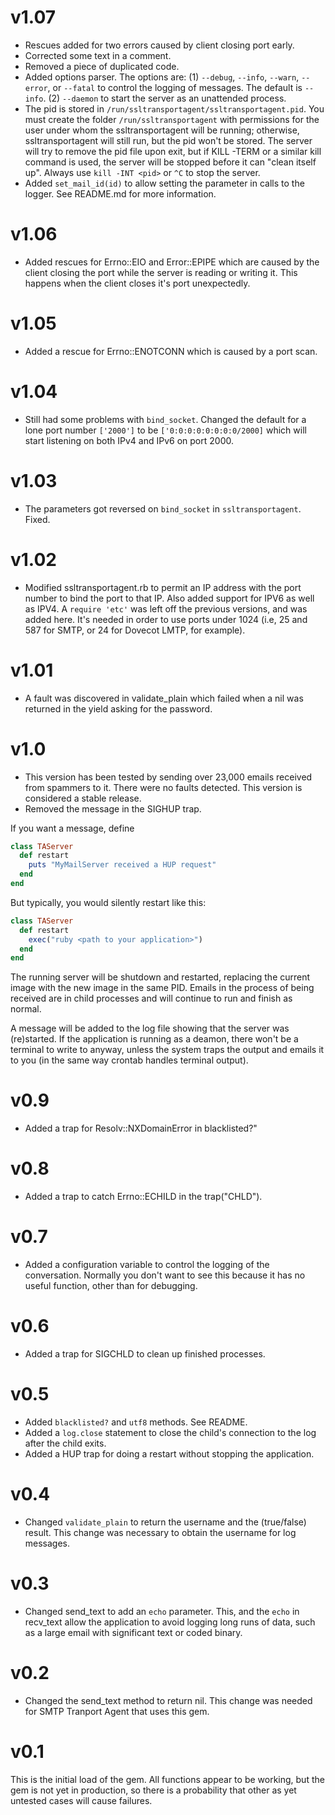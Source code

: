 # v1.07
* Rescues added for two errors caused by client closing port early.
* Corrected some text in a comment.
* Removed a piece of duplicated code.
* Added options parser. The options are:
(1) `--debug`, `--info`, `--warn`, `--error`, or `--fatal` to control the logging of messages. The default is `--info`.
(2) `--daemon` to start the server as an unattended process.
* The pid is stored in `/run/ssltransportagent/ssltransportagent.pid`. You must create the folder `/run/ssltransportagent` with permissions for the user under whom the ssltransportagent will be running; otherwise, ssltransportagent will still run, but the pid won't be stored. The server will try to remove the pid file upon exit, but if KILL -TERM or a similar kill command is used, the server will be stopped before it can "clean itself up". Always use `kill -INT <pid>` or `^C` to stop the server.
* Added `set_mail_id(id)` to allow setting the parameter in calls to the logger. See README.md for more information.

# v1.06
* Added rescues for Errno::EIO and Error::EPIPE which are caused by the client closing the port while the server is reading or writing it. This happens when the client closes it's port unexpectedly.

# v1.05
* Added a rescue for Errno::ENOTCONN which is caused by a port scan.

# v1.04
* Still had some problems with `bind_socket`. Changed the default for a lone port number `['2000']` to be `['0:0:0:0:0:0:0:0/2000]` which will start listening on both IPv4 and IPv6 on port 2000.

# v1.03
* The parameters got reversed on `bind_socket` in `ssltransportagent`. Fixed.

# v1.02
* Modified ssltransportagent.rb to permit an IP address with the port number to bind the port to that IP. Also added support for IPV6 as well as IPV4. A `require 'etc'` was left off the previous versions, and was added here. It's needed in order to use ports under 1024 (i.e, 25 and 587 for SMTP, or 24 for Dovecot LMTP, for example).

# v1.01
* A fault was discovered in validate_plain which failed when a nil was returned in the yield asking for the password.

# v1.0
* This version has been tested by sending over 23,000 emails received from spammers to it. There were no faults detected. This version is considered a stable release.
* Removed the message in the SIGHUP trap.
 
If you want a message, define
```ruby
class TAServer
  def restart
    puts "MyMailServer received a HUP request"
  end
end
```
But typically, you would silently restart like this:
```ruby
class TAServer
  def restart
    exec("ruby <path to your application>")
  end
end
```
The running server will be shutdown and restarted, replacing the current image with the new image in the same PID. Emails in the process of being received are in child processes and will continue to run and finish as normal.

A message will be added to the log file showing that the server was (re)started. If the application is running as a deamon, there won't be a terminal to write to anyway, unless the system traps the output and emails it to you (in the same way crontab handles terminal output).

# v0.9
* Added a trap for Resolv::NXDomainError in blacklisted?"

# v0.8
* Added a trap to catch Errno::ECHILD in the trap("CHLD").

# v0.7
* Added a configuration variable to control the logging of the conversation. Normally you don't want to see this because it has no useful function, other than for debugging.

# v0.6
* Added a trap for SIGCHLD to clean up finished processes.

# v0.5
* Added `blacklisted?` and `utf8` methods. See README.
* Added a `log.close` statement to close the child's connection to the log after the child exits.
* Added a HUP trap for doing a restart without stopping the application.

# v0.4
* Changed `validate_plain` to return the username and the (true/false) result. This change was necessary to obtain the username for log messages.

# v0.3
* Changed send_text to add an `echo` parameter. This, and the `echo` in recv_text allow the application to avoid logging long runs of data, such as a large email with significant text or coded binary.

# v0.2
* Changed the send_text method to return nil. This change was needed for SMTP Tranport Agent that uses this gem.

# v0.1
This is the initial load of the gem. All functions appear to be working, but the gem is not yet in production, so there is a probability that other as yet untested cases will cause failures.
